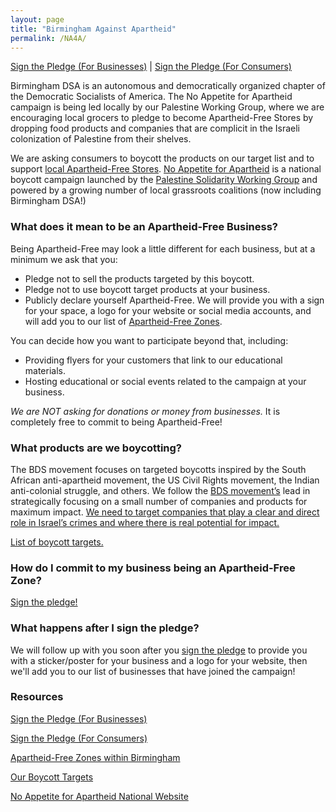 ```yaml
---
layout: page
title: "Birmingham Against Apartheid"
permalink: /NA4A/
---
```


[Sign the Pledge (For Businesses)](https://actionnetwork.org/forms/no-appetite-for-apartheid-business-pledge-2/) | [Sign the Pledge (For Consumers)](https://actionnetwork.org/forms/sign-the-pledge-to-join-the-campaign-and-support-apartheid-free-businesses/)

Birmingham DSA is an autonomous and democratically organized chapter of the Democratic Socialists of America. The No Appetite for Apartheid campaign is being led locally by our Palestine Working Group, where we are encouraging local grocers to pledge to become Apartheid-Free Stores by dropping food products and companies that are complicit in the Israeli colonization of Palestine from their shelves. 

We are asking consumers to boycott the products on our target list and to support [local Apartheid-Free Stores](https://bhamdsa.org/apartheidfreezones). [No Appetite for Apartheid](https://na4a.org/) is a national boycott campaign launched by the [Palestine Solidarity Working Group](https://palestineswg.org/) and powered by a growing number of local grassroots coalitions (now including Birmingham DSA!)

### What does it mean to be an Apartheid-Free Business?

Being Apartheid-Free may look a little different for each business, but at a minimum we ask that you:
+ Pledge not to sell the products targeted by this boycott.
+ Pledge not to use boycott target products at your business.
+ Publicly declare yourself Apartheid-Free. We will provide you with a sign for your space, a logo for your website or social media accounts, and will add you to our list of [Apartheid-Free Zones](https://bhamdsa.org/apartheidfreezones).

You can decide how you want to participate beyond that, including:
+ Providing flyers for your customers that link to our educational materials. 
+ Hosting educational or social events related to the campaign at your business.

*We are NOT asking for donations or money from businesses.* It is completely free to commit to being Apartheid-Free!

### What products are we boycotting?

The BDS movement focuses on targeted boycotts inspired by the South African anti-apartheid movement, the US Civil Rights movement, the Indian anti-colonial struggle, and others. We follow the [BDS movement’s](https://bdsmovement.net/BDS-Guide-Strategic-Campaigning) lead in strategically focusing on a small number of companies and products for maximum impact. [We need to target companies that play a clear and direct role in Israel’s crimes and where there is real potential for impact.](https://www.bdsmovement.net/Guide-to-BDS-Boycott)

[List of boycott targets.](https://bhamdsa.org/na4atargets)

### How do I commit to my business being an Apartheid-Free Zone?

[Sign the pledge!](https://actionnetwork.org/forms/no-appetite-for-apartheid-business-pledge-2/)

### What happens after I sign the pledge?

We will follow up with you soon after you [sign the pledge](https://actionnetwork.org/forms/no-appetite-for-apartheid-business-pledge-2/) to provide you with a sticker/poster for your business and a logo for your website, then we'll add you to our list of businesses that have joined the campaign!

### Resources

[Sign the Pledge (For Businesses)](https://actionnetwork.org/forms/no-appetite-for-apartheid-business-pledge-2/)

[Sign the Pledge (For Consumers)](https://actionnetwork.org/forms/sign-the-pledge-to-join-the-campaign-and-support-apartheid-free-businesses/)

[Apartheid-Free Zones within Birmingham](https://bhamdsa.org/apartheidfreezones/)

[Our Boycott Targets](https://bhamdsa.org/na4atargets)

[No Appetite for Apartheid National Website](https://na4a.org)



